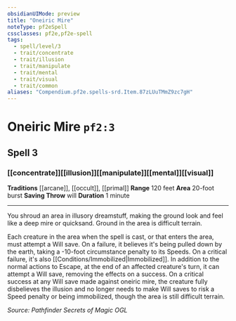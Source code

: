 ```yaml
---
obsidianUIMode: preview
title: "Oneiric Mire"
noteType: pf2eSpell
cssclasses: pf2e,pf2e-spell
tags:
  - spell/level/3
  - trait/concentrate
  - trait/illusion
  - trait/manipulate
  - trait/mental
  - trait/visual
  - trait/common
aliases: "Compendium.pf2e.spells-srd.Item.87zLUuTMmZ9zc7gH" 
---
```

# Oneiric Mire  `pf2:3`  
## Spell 3
### [[concentrate]][[illusion]][[manipulate]][[mental]][[visual]]
**Traditions** [[arcane]], [[occult]], [[primal]]
**Range** 120 feet
**Area** 20-foot burst
**Saving Throw**  will
**Duration** 1 minute
* * * 
You shroud an area in illusory dreamstuff, making the ground look and feel like a deep mire or quicksand. Ground in the area is difficult terrain.

Each creature in the area when the spell is cast, or that enters the area, must attempt a Will save. On a failure, it believes it's being pulled down by the earth, taking a -10-foot circumstance penalty to its Speeds. On a critical failure, it's also [[Conditions/Immobilized|Immobilized]]. In addition to the normal actions to Escape, at the end of an affected creature's turn, it can attempt a Will save, removing the effects on a success. On a critical success at any Will save made against oneiric mire, the creature fully disbelieves the illusion and no longer needs to make Will saves to risk a Speed penalty or being immobilized, though the area is still difficult terrain.

*Source: Pathfinder Secrets of Magic*
*OGL*